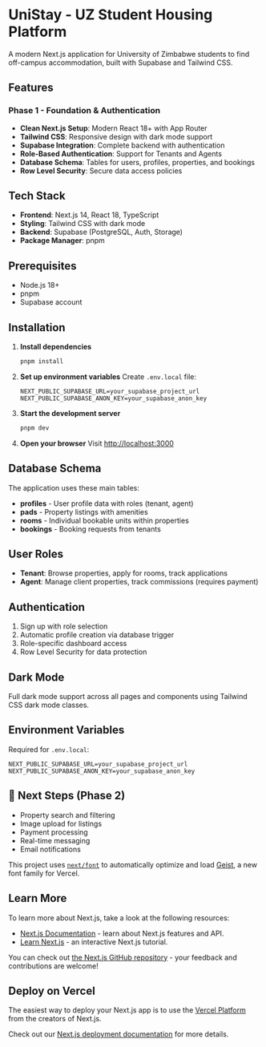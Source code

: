 # UniStay - UZ Student Housing Platform

A modern Next.js application for University of Zimbabwe students to find off-campus accommodation, built with Supabase and Tailwind CSS.

## Features

### Phase 1 - Foundation & Authentication
- **Clean Next.js Setup**: Modern React 18+ with App Router
- **Tailwind CSS**: Responsive design with dark mode support
- **Supabase Integration**: Complete backend with authentication
- **Role-Based Authentication**: Support for Tenants and Agents
- **Database Schema**: Tables for users, profiles, properties, and bookings
- **Row Level Security**: Secure data access policies

## Tech Stack

- **Frontend**: Next.js 14, React 18, TypeScript
- **Styling**: Tailwind CSS with dark mode
- **Backend**: Supabase (PostgreSQL, Auth, Storage)
- **Package Manager**: pnpm

## Prerequisites

- Node.js 18+ 
- pnpm
- Supabase account

## Installation

1. **Install dependencies**
   ```bash
   pnpm install
   ```

2. **Set up environment variables**
   Create `.env.local` file:
   ```env
   NEXT_PUBLIC_SUPABASE_URL=your_supabase_project_url
   NEXT_PUBLIC_SUPABASE_ANON_KEY=your_supabase_anon_key
   ```

3. **Start the development server**
   ```bash
   pnpm dev
   ```

4. **Open your browser**
   Visit [http://localhost:3000](http://localhost:3000)

## Database Schema

The application uses these main tables:

- **profiles** - User profile data with roles (tenant, agent)
- **pads** - Property listings with amenities
- **rooms** - Individual bookable units within properties  
- **bookings** - Booking requests from tenants

## User Roles

- **Tenant**: Browse properties, apply for rooms, track applications
- **Agent**: Manage client properties, track commissions (requires payment)

## Authentication

1. Sign up with role selection
2. Automatic profile creation via database trigger
3. Role-specific dashboard access
4. Row Level Security for data protection

## Dark Mode

Full dark mode support across all pages and components using Tailwind CSS dark mode classes.

## Environment Variables

Required for `.env.local`:
```env
NEXT_PUBLIC_SUPABASE_URL=your_supabase_project_url
NEXT_PUBLIC_SUPABASE_ANON_KEY=your_supabase_anon_key
```

## 🔄 Next Steps (Phase 2)

- Property search and filtering
- Image upload for listings
- Payment processing
- Real-time messaging
- Email notifications

This project uses [`next/font`](https://nextjs.org/docs/app/building-your-application/optimizing/fonts) to automatically optimize and load [Geist](https://vercel.com/font), a new font family for Vercel.

## Learn More

To learn more about Next.js, take a look at the following resources:

- [Next.js Documentation](https://nextjs.org/docs) - learn about Next.js features and API.
- [Learn Next.js](https://nextjs.org/learn) - an interactive Next.js tutorial.

You can check out [the Next.js GitHub repository](https://github.com/vercel/next.js) - your feedback and contributions are welcome!

## Deploy on Vercel

The easiest way to deploy your Next.js app is to use the [Vercel Platform](https://vercel.com/new?utm_medium=default-template&filter=next.js&utm_source=create-next-app&utm_campaign=create-next-app-readme) from the creators of Next.js.

Check out our [Next.js deployment documentation](https://nextjs.org/docs/app/building-your-application/deploying) for more details.

